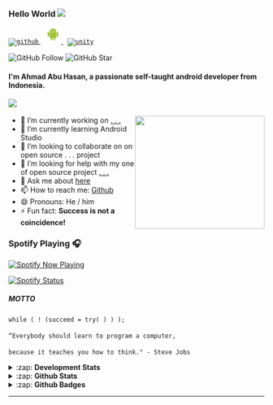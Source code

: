 <!--### Hi there 👋-->
### Hello World <img src="https://github.com/eby8zevin/eby8zevin/blob/main/assets/Hi.gif" width="29px">

<!--
**eby8zevin/eby8zevin** is a ✨ _special_ ✨ repository because its `README.md` (this file) appears on your GitHub profile.

Here are some ideas to get you started:
-->

<p align="left">
  <a href="https://github.com/eby8zevin" target="_blank">
    <code><img src="https://github.com/eby8zevin/eby8zevin/blob/main/assets/GitHub.png" alt="github" width="33" height="33"/></code>
  </a>
  &nbsp;
  <a href="https://github.com/eby8zevin/QRBarcode" target="_blank">
    <code><img src="https://raw.githubusercontent.com/devicons/devicon/master/icons/android/android-original-wordmark.svg" alt="android" width="33" height="33"/></code>
  </a>
  &nbsp;
  <a href="https://github.com/eby8zevin/unity-ARMarker" target="_blank">
    <code><img src="https://www.vectorlogo.zone/logos/unity3d/unity3d-icon.svg" alt="unity" width="33" height="33"/></code>
  </a>
</p>

![GitHub Follow](https://img.shields.io/github/followers/eby8zevin.svg?style=social&label=Follow)
![GitHub Star](https://img.shields.io/github/stars/eby8zevin?affiliations=OWNER%2CCOLLABORATOR&style=social&label=Star)

#### I'm Ahmad Abu Hasan, a passionate self-taught android developer from Indonesia.

![](https://komarev.com/ghpvc/?username=eby8zevin&color=brightgreen&label=Profile+Views)

<a href="https://github.com/eby8zevin">
  <code><img src="https://github.com/eby8zevin/eby8zevin/blob/main/assets/Octocat.png" width="255" height="222" align='right'></code>
</a>

- 🔭 I’m currently working on [. . .](https://github.com/eby8zevin)
- 🌱 I’m currently learning Android Studio
- 👯 I’m looking to collaborate on on open source . . . project
- 🤔 I’m looking for help with my one of open source project [. . .](https://github.com/eby8zevin)
- 💬 Ask me about [here](https://github.com/eby8zevin/eby8zevin/issues)
- 📫 How to reach me: [Github](https://github.com/eby8zevin)
- 😄 Pronouns: He / him
- ⚡ Fun fact: **Success is not a coincidence!**

### Spotify Playing 🎧

[<img src="https://spotify-now-playing-ahmadabuhasan.vercel.app/api/spotify-playing" alt="Spotify Now Playing" width="350" />](https://open.spotify.com/user/gr3y7pr12w9ol2dy2ccdb10e7)

[<img src="https://readme-spotify-status-ahmadabuhasan.vercel.app/api/run-spotify-status" alt="Spotify Status" width="350" />](https://open.spotify.com/user/gr3y7pr12w9ol2dy2ccdb10e7)

##### MOTTO
```
while ( ! (succeed = try( ) ) );

“Everybody should learn to program a computer, 

because it teaches you how to think." - Steve Jobs
```

<details>
  <summary> :zap: <b>Development Stats</b> </summary>
  
  ![Waka Readme](https://github.com/eby8zevin/eby8zevin/workflows/Waka%20Readme/badge.svg)
<!--START_SECTION:waka-->
![Lines of code](https://img.shields.io/badge/From%20Hello%20World%20I%27ve%20Written-196%20Thousand%20lines%20of%20code-blue)

**🐱 My GitHub Data** 

> 🏆 579 Contributions in the Year 2022
 > 
> 📦 302.9 kB Used in GitHub's Storage 
 > 
> 🚫 Not Opted to Hire
 > 
> 📜 92 Public Repositories 
 > 
> 🔑 1 Private Repository 
 > 
**I'm a Night 🦉** 

```text
🌞 Morning    658 commits    ███████░░░░░░░░░░░░░░░░░░   27.81% 
🌆 Daytime    467 commits    █████░░░░░░░░░░░░░░░░░░░░   19.74% 
🌃 Evening    912 commits    █████████░░░░░░░░░░░░░░░░   38.55% 
🌙 Night      329 commits    ███░░░░░░░░░░░░░░░░░░░░░░   13.91%

```
📅 **I'm Most Productive on Wednesday** 

```text
Monday       206 commits    ██░░░░░░░░░░░░░░░░░░░░░░░   8.71% 
Tuesday      326 commits    ███░░░░░░░░░░░░░░░░░░░░░░   13.78% 
Wednesday    415 commits    ████░░░░░░░░░░░░░░░░░░░░░   17.54% 
Thursday     407 commits    ████░░░░░░░░░░░░░░░░░░░░░   17.2% 
Friday       408 commits    ████░░░░░░░░░░░░░░░░░░░░░   17.24% 
Saturday     302 commits    ███░░░░░░░░░░░░░░░░░░░░░░   12.76% 
Sunday       302 commits    ███░░░░░░░░░░░░░░░░░░░░░░   12.76%

```


📊 **This Week I Spent My Time On** 

```text
💬 Programming Languages: 
Java                     7 hrs 51 mins       ████████████████████░░░░░   80.16% 
XML                      1 hr 39 mins        ████░░░░░░░░░░░░░░░░░░░░░   16.94% 
Groovy                   10 mins             ░░░░░░░░░░░░░░░░░░░░░░░░░   1.78% 
JSON                     6 mins              ░░░░░░░░░░░░░░░░░░░░░░░░░   1.12%

💻 Operating System: 
Windows                  9 hrs 48 mins       █████████████████████████   100.0%

```

**I Mostly Code in Java** 

```text
Java                     38 repos            ████████████████░░░░░░░░░   65.52% 
JavaScript               6 repos             ██░░░░░░░░░░░░░░░░░░░░░░░   10.34% 
PHP                      6 repos             ██░░░░░░░░░░░░░░░░░░░░░░░   10.34% 
C#                       3 repos             █░░░░░░░░░░░░░░░░░░░░░░░░   5.17% 
HTML                     3 repos             █░░░░░░░░░░░░░░░░░░░░░░░░   5.17%

```


**Timeline**

![Chart not found](https://raw.githubusercontent.com/eby8zevin/eby8zevin/main/charts/bar_graph.png) 


 Last Updated on 23/02/2022 01:06:15 UTC
<!--END_SECTION:waka-->
</details>

<details>
  <summary> :zap: <b>Github Stats</b> </summary>
<p align="center">:heart:</p>
<p align="center"><a href="https://github.com/eby8zevin">
  <img src="https://github-readme-stats.vercel.app/api?username=eby8zevin&show_icons=true&theme=dark&line_height=20">
  <img src="https://github-readme-stats.vercel.app/api/top-langs/?username=eby8zevin&layout=compact&theme=dark">
</a></p>
<p align="center">
  <a href="https://github.com/eby8zevin">
    <img src="https://github-readme-streak-stats.herokuapp.com/?user=eby8zevin&theme=dark"/>
  </a>
</p>
</details>

<details>
  <summary> :zap: <b>Github Badges</b> </summary>
  <br>
  <a href='https://archiveprogram.github.com/'><img src='https://raw.githubusercontent.com/acervenky/animated-github-badges/master/assets/acbadge.gif' width='40' height='40'></a> 
  <a href='https://docs.github.com/en/developers'><img src='https://raw.githubusercontent.com/acervenky/animated-github-badges/master/assets/devbadge.gif' width='40' height='40'></a> 
  <a href='https://github.com/pricing'><img src='https://raw.githubusercontent.com/acervenky/animated-github-badges/master/assets/pro.gif' width='40' height='40'></a> 
  <a href='https://stars.github.com/'><img src='https://raw.githubusercontent.com/acervenky/animated-github-badges/master/assets/starbadge.gif' width='35' height='35'></a> 
  <a href='https://docs.github.com/en/github/supporting-the-open-source-community-with-github-sponsors'><img src='https://raw.githubusercontent.com/acervenky/animated-github-badges/master/assets/sponsorbadge.gif' width='35' height='35'></a>
</details>

___
